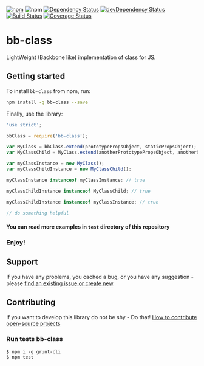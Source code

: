 [![npm](http://img.shields.io/npm/v/bb-class.svg?style=flat-square)](https://www.npmjs.com/package/bb-class)
![npm](http://img.shields.io/npm/l/bb-class.svg?style=flat-square)
[![Dependency Status](https://david-dm.org/aliaksandr-pasynkau/bb-class.gi.svg?style=flat-square)](https://david-dm.org/aliaksandr-pasynkau/bb-class.gi)
[![devDependency Status](https://david-dm.org/aliaksandr-pasynkau/bb-class.gi/dev-status.svg?style=flat-square)](https://david-dm.org/aliaksandr-pasynkau/bb-class.gi#info=devDependencies)
[![Build Status](https://travis-ci.org/aliaksandr-pasynkau/bb-class.gi.svg?branch=master&style=flat-square)](https://travis-ci.org/aliaksandr-pasynkau/bb-class.gi)
[![Coverage Status](https://img.shields.io/coveralls/aliaksandr-pasynkau/bb-class.gi.svg?style=flat-square)](https://coveralls.io/r/aliaksandr-pasynkau/bb-class.gi?branch=master)

# bb-class
LightWeight (Backbone like) implementation of class for JS.

## Getting started 

To install `bb-class` from npm, run:
```bash
npm install -g bb-class --save
```

Finally, use the library:
```js
'use strict';

bbClass = require('bb-class');

var MyClass = bbClass.extend(prototypePropsObject, staticPropsObject);
var MyClassChild = MyClass.extend(anotherPrototypePropsObject, anotherStaticPropsObject);

var myClassInstance = new MyClass();
var myClassChildInstance = new MyClassChild();

myClassInstance instanceof myClassInstance; // true

myClassChildInstance instanceof MyClassChild; // true

myClassChildInstance instanceof myClassInstance; // true

// do something helpful
```

#### You can read more examples in `test` directory of this repository

### Enjoy!


## Support
If you have any problems, you cached a bug, or you have any suggestion - please [find an existing issue or create new](https://github.com/aliaksandr-pasynkau/bb-class.gi/issues)


## Contributing
If you want to develop this library do not be shy - Do that! [How to contribute open-source projects](https://guides.github.com/activities/contributing-to-open-source/)

### Run tests bb-class
```shell
$ npm i -g grunt-cli
$ npm test
```
